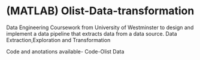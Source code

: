 # (MATLAB) Olist-Data-transformation
Data Engineering Coursework from University of Westminster to design and implement a data pipeline that extracts data from a data source.
Data Extraction,Exploration and Transformation

Code and anotations available- Code-Olist Data


